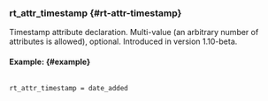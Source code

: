 ### rt_attr_timestamp {#rt-attr-timestamp}

Timestamp attribute declaration. Multi-value (an arbitrary number of attributes is allowed), optional. Introduced in version 1.10-beta.

#### Example: {#example}

```

rt_attr_timestamp = date_added

```